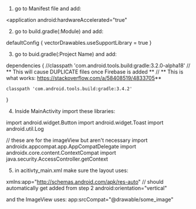 
1. go to Manifest file and add:

<application
    android:hardwareAccelerated="true"
>

2. go to build.gradle(:Module) and add:

defaultConfig {
    vectorDrawables.useSupportLibrary = true
}

3. go to buid.gradle(:Project Name) and add:

dependencies {
    //classpath 'com.android.tools.build:gradle:3.2.0-alpha18' // ** This will cause DUPLICATE files once Firebase is added **
    // ** This is what works: https://stackoverflow.com/a/58408519/4833705**

    classpath 'com.android.tools.build:gradle:3.4.2'
}

4. Inside MainActivity import these libraries:

import android.widget.Button
import android.widget.Toast
import android.util.Log

// these are for the imageView but aren't necessary
import androidx.appcompat.app.AppCompatDelegate
import androidx.core.content.ContextCompat
import java.security.AccessController.getContext

5. in acitivty_main.xml make sure the layout uses:

xmlns:app="http://schemas.android.com/apk/res-auto" // should automatically get added from step 2
android:orientation="vertical"

 and the ImageView uses:
app:srcCompat="@drawable/some_image"
